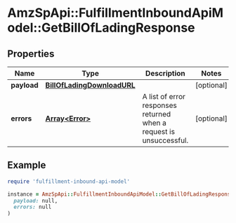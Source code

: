 # AmzSpApi::FulfillmentInboundApiModel::GetBillOfLadingResponse

## Properties

| Name | Type | Description | Notes |
| ---- | ---- | ----------- | ----- |
| **payload** | [**BillOfLadingDownloadURL**](BillOfLadingDownloadURL.md) |  | [optional] |
| **errors** | [**Array&lt;Error&gt;**](Error.md) | A list of error responses returned when a request is unsuccessful. | [optional] |

## Example

```ruby
require 'fulfillment-inbound-api-model'

instance = AmzSpApi::FulfillmentInboundApiModel::GetBillOfLadingResponse.new(
  payload: null,
  errors: null
)
```

